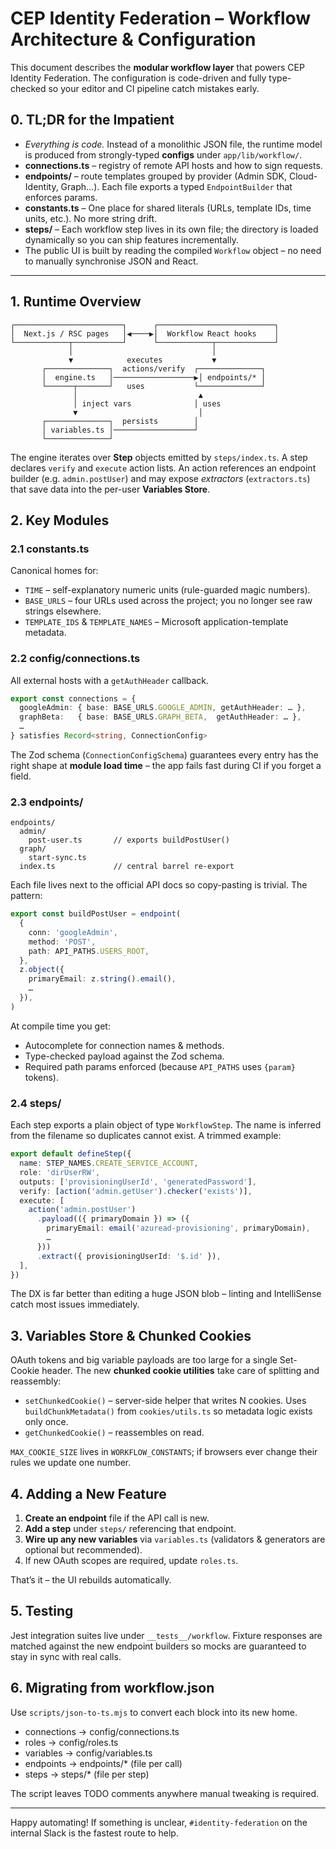 # CEP Identity Federation – Workflow Architecture & Configuration

This document describes the **modular workflow layer** that powers CEP Identity
Federation. The configuration is code-driven and fully type-checked so your
editor and CI pipeline catch mistakes early.

## 0. TL;DR for the Impatient

- _Everything is code._ Instead of a monolithic JSON file, the runtime model
  is produced from strongly-typed **configs** under
  `app/lib/workflow/`.
- **connections.ts** – registry of remote API hosts and how to sign requests.
- **endpoints/** – route templates grouped by provider (Admin SDK, Cloud-
  Identity, Graph…). Each file exports a typed `EndpointBuilder` that
  enforces params.
- **constants.ts** – One place for shared literals (URLs, template IDs, time
  units, etc.). No more string drift.
- **steps/** – Each workflow step lives in its own file; the directory is
  loaded dynamically so you can ship features incrementally.
- The public UI is built by reading the compiled `Workflow` object – no need
  to manually synchronise JSON and React.

---

## 1. Runtime Overview

```
┌────────────────────────┐      ┌──────────────────────────┐
│  Next.js / RSC pages   │◀────▶│  Workflow React hooks    │
└────────────┬───────────┘      └────────────┬─────────────┘
             │                               │
             ▼            executes           ▼
       ┌──────────────┐  actions/verify  ┌──────────────┐
       │  engine.ts   │──────────────────▶│ endpoints/* │
       └──────┬───────┘   uses           └──────────────┘
              │                           ▲
              │ inject vars              │ uses
              ▼                           │
       ┌──────────────┐  persists        │
       │ variables.ts │──────────────────┘
       └──────────────┘
```

The engine iterates over **Step** objects emitted by `steps/index.ts`. A step
declares `verify` and `execute` action lists. An action references an
endpoint builder (e.g. `admin.postUser`) and may expose _extractors_
(`extractors.ts`) that save data into the per-user **Variables Store**.

## 2. Key Modules

### 2.1 constants.ts

Canonical homes for:

- `TIME` – self-explanatory numeric units (rule-guarded magic numbers).
- `BASE_URLS` – four URLs used across the project; you no longer see raw
  strings elsewhere.
- `TEMPLATE_IDS` & `TEMPLATE_NAMES` – Microsoft application-template metadata.

### 2.2 config/connections.ts

All external hosts with a `getAuthHeader` callback.

```ts
export const connections = {
  googleAdmin: { base: BASE_URLS.GOOGLE_ADMIN, getAuthHeader: … },
  graphBeta:   { base: BASE_URLS.GRAPH_BETA,  getAuthHeader: … },
  …
} satisfies Record<string, ConnectionConfig>
```

The Zod schema (`ConnectionConfigSchema`) guarantees every entry has the right
shape at **module load time** – the app fails fast during CI if you forget a
field.

### 2.3 endpoints/

```
endpoints/
  admin/
    post-user.ts       // exports buildPostUser()
  graph/
    start-sync.ts
  index.ts             // central barrel re-export
```

Each file lives next to the official API docs so copy-pasting is trivial. The
pattern:

```ts
export const buildPostUser = endpoint(
  {
    conn: 'googleAdmin',
    method: 'POST',
    path: API_PATHS.USERS_ROOT,
  },
  z.object({
    primaryEmail: z.string().email(),
    …
  }),
)
```

At compile time you get:

- Autocomplete for connection names & methods.
- Type-checked payload against the Zod schema.
- Required path params enforced (because `API_PATHS` uses `{param}` tokens).

### 2.4 steps/

Each step exports a plain object of type `WorkflowStep`. The name is inferred
from the filename so duplicates cannot exist. A trimmed example:

```ts
export default defineStep({
  name: STEP_NAMES.CREATE_SERVICE_ACCOUNT,
  role: 'dirUserRW',
  outputs: ['provisioningUserId', 'generatedPassword'],
  verify: [action('admin.getUser').checker('exists')],
  execute: [
    action('admin.postUser')
      .payload(({ primaryDomain }) => ({
        primaryEmail: email('azuread-provisioning', primaryDomain),
        …
      }))
      .extract({ provisioningUserId: '$.id' }),
  ],
})
```

The DX is far better than editing a huge JSON blob – linting and IntelliSense
catch most issues immediately.

## 3. Variables Store & Chunked Cookies

OAuth tokens and big variable payloads are too large for a single Set-Cookie
header. The new **chunked cookie utilities** take care of splitting and
reassembly:

- `setChunkedCookie()` – server-side helper that writes N cookies. Uses
  `buildChunkMetadata()` from `cookies/utils.ts` so metadata logic exists only
  once.
- `getChunkedCookie()` – reassembles on read.

`MAX_COOKIE_SIZE` lives in `WORKFLOW_CONSTANTS`; if browsers ever change their
rules we update one number.

## 4. Adding a New Feature

1. **Create an endpoint** file if the API call is new.
2. **Add a step** under `steps/` referencing that endpoint.
3. **Wire up any new variables** via `variables.ts` (validators & generators are
   optional but recommended).
4. If new OAuth scopes are required, update `roles.ts`.

That’s it – the UI rebuilds automatically.

## 5. Testing

Jest integration suites live under `__tests__/workflow`. Fixture responses are
matched against the new endpoint builders so mocks are guaranteed to stay in
sync with real calls.

## 6. Migrating from workflow.json

Use `scripts/json-to-ts.mjs` to convert each block into its new home.

- connections → config/connections.ts
- roles → config/roles.ts
- variables → config/variables.ts
- endpoints → endpoints/\* (file per call)
- steps → steps/\* (file per step)

The script leaves TODO comments anywhere manual tweaking is required.

---

Happy automating! If something is unclear, `#identity-federation` on the
internal Slack is the fastest route to help.
